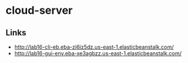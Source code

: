 # cloud-server


## Links
- http://lab16-cli-eb.eba-zi6iz5dz.us-east-1.elasticbeanstalk.com/
- http://lab16-gui-env.eba-xe3agbzz.us-east-1.elasticbeanstalk.com/